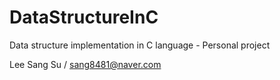 # DataStructureInC
Data structure implementation in C language - Personal project

Lee Sang Su / sang8481@naver.com
